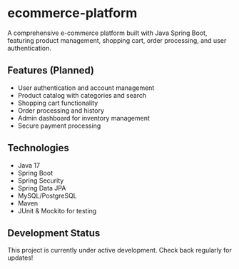 # ecommerce-platform
A comprehensive e-commerce platform built with Java Spring Boot, featuring product management, shopping cart, order processing, and user authentication.
## Features (Planned)

- User authentication and account management
- Product catalog with categories and search
- Shopping cart functionality
- Order processing and history
- Admin dashboard for inventory management
- Secure payment processing

## Technologies

- Java 17
- Spring Boot
- Spring Security
- Spring Data JPA
- MySQL/PostgreSQL
- Maven
- JUnit & Mockito for testing

## Development Status

This project is currently under active development. Check back regularly for updates!
